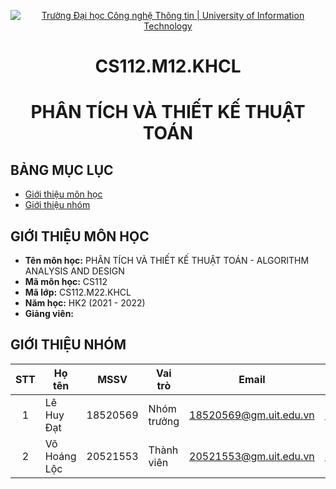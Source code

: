 <!-- Banner -->
<p align="center">
  <a href="https://www.uit.edu.vn/" title="Trường Đại học Công nghệ Thông tin" style="border: none;">
    <img src="https://i.imgur.com/WmMnSRt.png" alt="Trường Đại học Công nghệ Thông tin | University of Information Technology">
  </a>
</p>

<!-- Title -->
<h1 align="center">CS112.M12.KHCL</h1>
<h1 align="center">PHÂN TÍCH VÀ THIẾT KẾ THUẬT TOÁN</h1>

## BẢNG MỤC LỤC
* [Giới thiệu môn học](#giới-thiệu-môn-học)
* [Giới thiệu nhóm](#giới-thiệu-nhóm)

## GIỚI THIỆU MÔN HỌC
* **Tên môn học:** PHÂN TÍCH VÀ THIẾT KẾ THUẬT TOÁN - ALGORITHM ANALYSIS AND DESIGN
* **Mã môn học:** CS112
* **Mã lớp:** CS112.M22.KHCL
* **Năm học:** HK2 (2021 - 2022)
* **Giảng viên:** 

## GIỚI THIỆU NHÓM
| STT | Họ tên | MSSV | Vai trò | Email | Github | Facebook |
| :---: | --- | --- | --- | --- | --- | --- |
| 1 | Lê Huy Đạt | 18520569 | Nhóm trưởng | 18520569@gm.uit.edu.vn | [Makuss2303](https://github.com/Makuss2303) | [Lê Đạt](https://www.facebook.com/sib.makuss) |
| 2 | Võ Hoáng Lộc | 20521553 | Thành viên | 20521553@gm.uit.edu.vn | [locvh1162](https://github.com/locvh1162) | [Lộc Võ](https://www.facebook.com/profile.php?id=100010054200465) |
